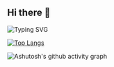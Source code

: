 ## Hi there 👋


![Typing SVG](https://readme-typing-svg.demolab.com/?lines=Hi!+There+is+HeTongRe4per)

<!--![Anurag's GitHub stats](https://github-readme-stats.vercel.app/api?username=HeTongRe4per&show_icons=true&theme=highcontrast)-->

[![Top Langs](https://github-readme-stats.vercel.app/api/top-langs/?username=HeTongRe4per&layout=donut)](https://github.com/anuraghazra/github-readme-stats)

<!--![visitors](https://visitor-badge.glitch.me/badge?page_id=page.id&left_color=green&right_color=red)-->

![Ashutosh's github activity graph](https://github-readme-activity-graph.vercel.app/graph?username=HeTongRe4per)

<!--
**HeTongRe4per/HeTongRe4per** is a ✨ _special_ ✨ repository because its `README.md` (this file) appears on your GitHub profile.

Here are some ideas to get you started:

- 🔭 I’m currently working on ...
- 🌱 I’m currently learning ...
- 👯 I’m looking to collaborate on ...
- 🤔 I’m looking for help with ...
- 💬 Ask me about ...
- 📫 How to reach me: ...
- 😄 Pronouns: ...
- ⚡ Fun fact: ...
-->
